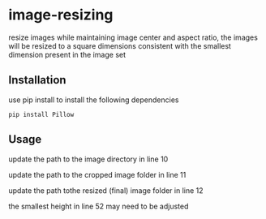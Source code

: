 # image-resizing
resize images while maintaining image center and aspect ratio, the images will be resized to a square dimensions consistent with the smallest dimension present in the image set

## Installation
use pip install to install the following dependencies 

`pip install Pillow`

## Usage 
update the path to the image directory in line 10 

update the path to the cropped image folder in line 11 

update the path tothe resized (final) image folder in line 12

the smallest height in line 52 may need to be adjusted 
